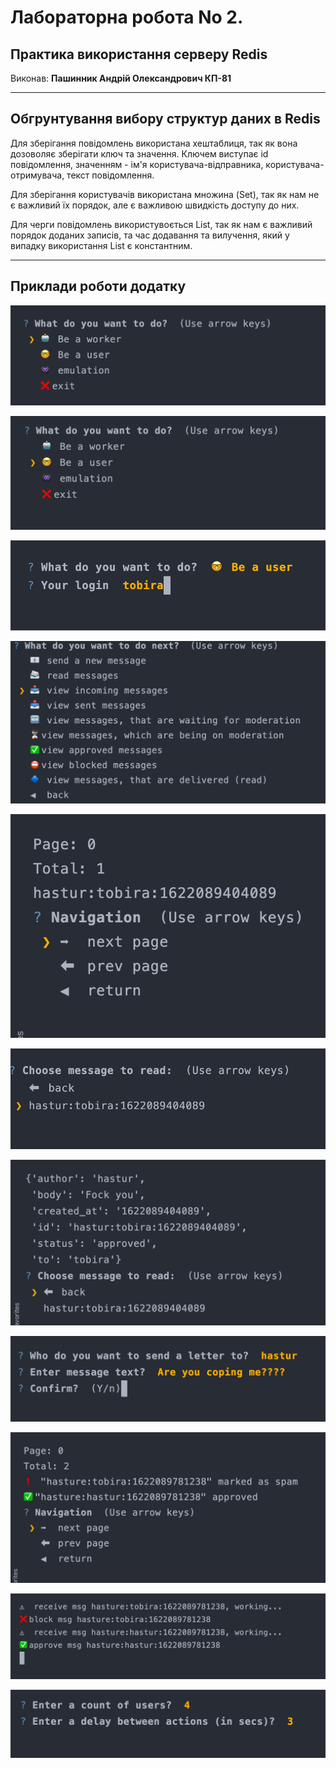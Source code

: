 # Лабораторна робота No 2. 
## Практика використання серверу Redis

Виконав: **Пашинник Андрій Олександрович КП-81**

---
## Обгрунтування вибору структур даних в Redis
Для зберігання повідомлень використана хештаблиця, так як вона дозоволяє зберігати ключ та значення. 
Ключем виступає id повідомлення, значенням - ім'я користувача-відправника, 
користувача-отримувача, текст повідомлення.

Для зберігання користувачів використана множина (Set), 
так як нам не є важливий їх порядок, але є важливою швидкість доступу до них.

Для черги повідомлень використувоється List, 
так як нам є важливий порядок доданих записів, та час додавання та вилучення, 
який у випадку використання List є константним.

---

## Приклади роботи додатку


![1](./screenshots/1.png)

![2](./screenshots/2.png)

![3](./screenshots/3.png)

![4](./screenshots/4.png)

![5](./screenshots/5.png)

![6](./screenshots/6.png)

![7](./screenshots/7.png)

![8](./screenshots/8.png)

![9](./screenshots/9.png)

![10](./screenshots/10.png)

![11](./screenshots/11.png)



